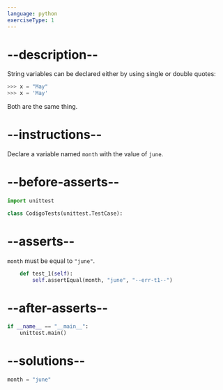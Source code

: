 ```yaml
---
language: python
exerciseType: 1
---
```


# --description--

String variables can be declared either by using single or double quotes:
```python
>>> x = "May"
>>> x = 'May'
```
Both are the same thing.

# --instructions--

Declare a variable named `month` with the value of `june`.

# --before-asserts--

```python
import unittest

class CodigoTests(unittest.TestCase):
```

# --asserts--

`month` must be equal to `"june"`.

```python
    def test_1(self):
        self.assertEqual(month, "june", "--err-t1--")
```

# --after-asserts--

```python
if __name__ == "__main__":
    unittest.main()
```

# --solutions--

```python
month = "june"
```
